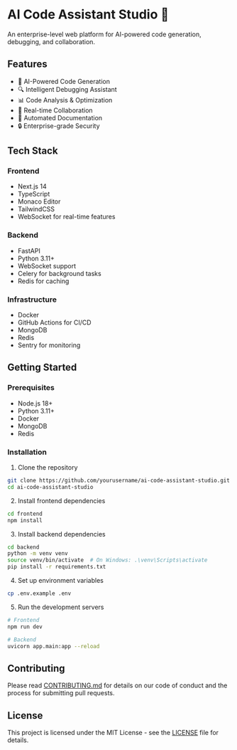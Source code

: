 # AI Code Assistant Studio 🚀

An enterprise-level web platform for AI-powered code generation, debugging, and collaboration.

## Features

- 🤖 AI-Powered Code Generation
- 🔍 Intelligent Debugging Assistant
- 📊 Code Analysis & Optimization
- 👥 Real-time Collaboration
- 📝 Automated Documentation
- 🔒 Enterprise-grade Security

## Tech Stack

### Frontend
- Next.js 14
- TypeScript
- Monaco Editor
- TailwindCSS
- WebSocket for real-time features

### Backend
- FastAPI
- Python 3.11+
- WebSocket support
- Celery for background tasks
- Redis for caching

### Infrastructure
- Docker
- GitHub Actions for CI/CD
- MongoDB
- Redis
- Sentry for monitoring

## Getting Started

### Prerequisites
- Node.js 18+
- Python 3.11+
- Docker
- MongoDB
- Redis

### Installation

1. Clone the repository
```bash
git clone https://github.com/yourusername/ai-code-assistant-studio.git
cd ai-code-assistant-studio
```

2. Install frontend dependencies
```bash
cd frontend
npm install
```

3. Install backend dependencies
```bash
cd backend
python -m venv venv
source venv/bin/activate  # On Windows: .\venv\Scripts\activate
pip install -r requirements.txt
```

4. Set up environment variables
```bash
cp .env.example .env
```

5. Run the development servers
```bash
# Frontend
npm run dev

# Backend
uvicorn app.main:app --reload
```

## Contributing

Please read [CONTRIBUTING.md](CONTRIBUTING.md) for details on our code of conduct and the process for submitting pull requests.

## License

This project is licensed under the MIT License - see the [LICENSE](LICENSE) file for details.
